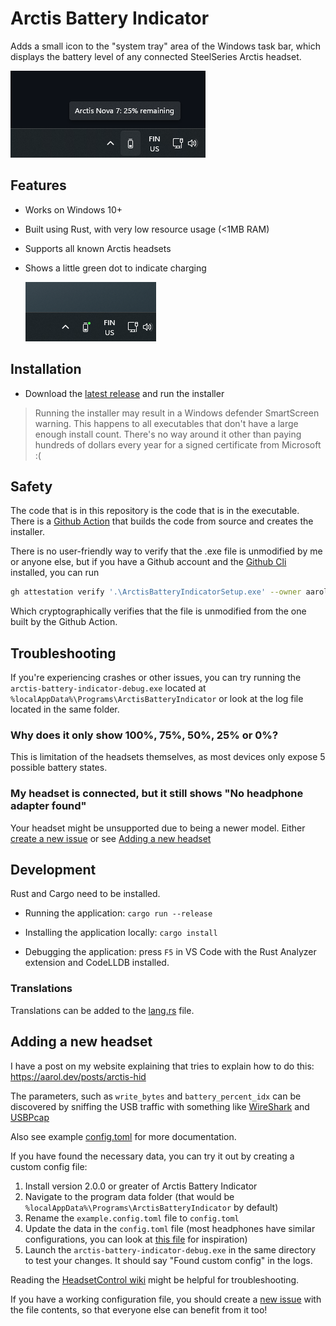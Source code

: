 # Arctis Battery Indicator

Adds a small icon to the "system tray" area of the Windows task bar, which displays the battery level of any connected SteelSeries Arctis headset.

![Screenshot of indicator on Windows task bar](docs/icon-screenshot.png)

## Features

* Works on Windows 10+
* Built using Rust, with very low resource usage (<1MB RAM)
* Supports all known Arctis headsets
* Shows a little green dot to indicate charging

  ![Charging icon](docs/icon-charging.png)

## Installation

* Download the [latest release](https://github.com/aarol/arctis-battery-indicator/releases/latest) and run the installer

> Running the installer may result in a Windows defender SmartScreen warning. This happens to all executables that don't have a large enough install count. There's no way around it other than paying hundreds of dollars every year for a signed certificate from Microsoft :(

## Safety

The code that is in this repository is the code that is in the executable. There is a [Github Action](https://github.com/aarol/arctis-battery-indicator/actions) that builds the code from source and creates the installer.

There is no user-friendly way to verify that the .exe file is unmodified by me or anyone else, but if you have a Github account and the [Github Cli](https://cli.github.com/) installed, you can run

```sh
gh attestation verify '.\ArctisBatteryIndicatorSetup.exe' --owner aarol
```

Which cryptographically verifies that the file is unmodified from the one built by the Github Action.

## Troubleshooting

If you're experiencing crashes or other issues, you can try running the `arctis-battery-indicator-debug.exe` located at `%localAppData%\Programs\ArctisBatteryIndicator` or look at the log file located in the same folder.

### Why does it only show 100%, 75%, 50%, 25% or 0%?

This is limitation of the headsets themselves, as most devices only expose 5 possible battery states.

### My headset is connected, but it still shows "No headphone adapter found"

Your headset might be unsupported due to being a newer model. Either [create a new issue](https://github.com/aarol/arctis-battery-indicator/issues/new) or see [Adding a new headset](#adding-a-new-headset)

## Development

Rust and Cargo need to be installed.

* Running the application: `cargo run --release`

* Installing the application locally: `cargo install`

* Debugging the application: press `F5` in VS Code with the Rust Analyzer extension and CodeLLDB installed.

### Translations

Translations can be added to the [lang.rs](./src/lang.rs) file.

## Adding a new headset

I have a post on my website explaining that tries to explain how to do this: <https://aarol.dev/posts/arctis-hid>

The parameters, such as `write_bytes` and `battery_percent_idx` can be discovered by sniffing the USB traffic with something like [WireShark](https://www.wireshark.org/) and [USBPcap](https://desowin.org/usbpcap/)

Also see example [config.toml](./example.config.toml) for more documentation.

If you have found the necessary data, you can try it out by creating a custom config file:

1. Install version 2.0.0 or greater of Arctis Battery Indicator
2. Navigate to the program data folder (that would be `%localAppData%\Programs\ArctisBatteryIndicator` by default)
3. Rename the `example.config.toml` file to `config.toml`
4. Update the data in the `config.toml` file (most headphones have similar configurations, you can look at [this file](./src/headphone_models.rs) for inspiration)
5. Launch the `arctis-battery-indicator-debug.exe` in the same directory to test your changes. It should say "Found custom config" in the logs.

Reading the [HeadsetControl wiki](https://github.com/Sapd/HeadsetControl/wiki/Development#problems) might be helpful for troubleshooting.

If you have a working configuration file, you should create a [new issue](https://github.com/aarol/arctis-battery-indicator/issues/new) with the file contents, so that everyone else can benefit from it too!
